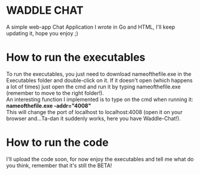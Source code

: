 # WADDLE CHAT
A simple web-app Chat Application I wrote in Go and HTML, I'll keep updating it, hope you enjoy ;)
# How to run the executables
To run the executables, you just need to download nameofthefile.exe in the Executables folder and double-click on it. If it doesn't open (which happens a lot of times) just open the cmd and run it by typing nameofthefile.exe (remember to move to the right folder!).<br>
An interesting function I implemented is to type on the cmd when running it: <br><strong>nameofthefile.exe -addr="4008"</strong><br>
This will change the port of localhost to localhost:4008 (open it on your browser and...Ta-dan it suddenly works, here you have Waddle-Chat!).
# How to run the code
I'll upload the code soon, for now enjoy the executables and tell me what do you think, remember that it's still the BETA!

